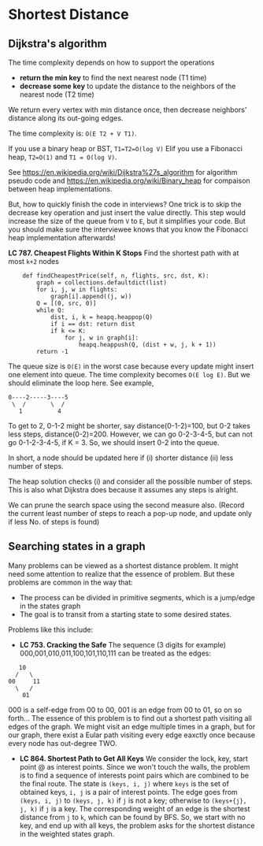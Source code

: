 # Shortest Distance

## Dijkstra's algorithm

The time complexity depends on how to support the operations
* **return the min key** to find the next nearest node (T1 time)
* **decrease some key** to update the distance to the neighbors of the nearest node (T2 time)

We return every vertex with min distance once, then decrease neighbors' distance along its out-going edges.

The time complexity is: `O(E T2 + V T1)`.

If you use a binary heap or BST, `T1=T2=O(log V)`
Elif you use a Fibonacci heap, `T2=O(1)` and `T1 = O(log V)`.


See <https://en.wikipedia.org/wiki/Dijkstra%27s_algorithm> for algorithm pseudo code 
and <https://en.wikipedia.org/wiki/Binary_heap> for compaison between heap implementations.

But, how to quickly finish the code in interviews? One trick is to skip the decrease key operation and just insert the value directly.
This step would increase the size of the queue from `V` to `E`, but it simplifies your code. But you should make sure the interviewee knows that you know the Fibonacci heap implementation afterwards!

**LC 787. Cheapest Flights Within K Stops**  Find the shortest path with at most `k+2` nodes

```
    def findCheapestPrice(self, n, flights, src, dst, K):
        graph = collections.defaultdict(list)
        for i, j, w in flights:
            graph[i].append((j, w))
        Q = [(0, src, 0)]
        while Q:
            dist, i, k = heapq.heappop(Q)
            if i == dst: return dist
            if k <= K:
                for j, w in graph[i]:
                    heapq.heappush(Q, (dist + w, j, k + 1))
        return -1
```

The queue size is `O(E)` in the worst case because every update might insert one element into queue. The time complexity becomes `O(E log E)`. But we should eliminate the loop here. See example,

```
0----2-----3----5
 \  /       \  / 
   1          4
```
To get to 2, 0-1-2 might be shorter, say distance(0-1-2)=100, but 0-2 takes less steps, distance(0-2)=200.
However, we can go 0-2-3-4-5, but can not go 0-1-2-3-4-5, if K = 3. 
So, we should insert 0-2 into the queue.

In short, a node should be updated here if (i) shorter distance (ii) less number of steps.

The heap solution checks (i) and consider all the possible number of steps. This is also what Dijkstra does because it assumes any steps is alright. 

We can prune the search space using the second measure also. (Record the current least number of steps to reach a pop-up node, and update only if less No. of steps is found)

## Searching states in a graph

Many problems can be viewed as a shortest distance problem. It might need some attention to realize that the essence of problem. But these problems are common in the way that:
* The process can be divided in primitive segments, which is a jump/edge in the states graph
* The goal is to transit from a starting state to some desired states.

Problems like this include:

* **LC 753. Cracking the Safe** The sequence (3 digits for example) 000,001,010,011,100,101,110,111
can be treated as the edges:
```
   10
  /   \
00     11
  \   /
    01
```
000 is a self-edge from 00 to 00, 001 is an edge from 00 to 01, so on so forth...
The essence of this problem is to find out a shortest path visiting all edges of the graph. We might visit an edge multiple times in a graph, but for our graph, there exist a Eular path visiting every edge eaxctly once because every node has out-degree TWO.

* **LC 864. Shortest Path to Get All Keys**
We consider the lock, key, start point @ as interest points. Since we won't touch the walls, the problem is to find a sequence of interests point pairs which are combined to be the final route. The state is `(keys, i, j)` where `keys` is the set of obtained keys, `i, j` is a pair of interest points. The edge goes from `(keys, i, j)` to `(keys, j, k)` if `j` is not a key; otherwise to `(keys+{j}, j, k)` if `j` is a key. The corresponding weight of an edge is the shortest distance from `j` to `k`, which can be found by BFS. So, we start with no key, and end up with all keys, the problem asks for the shortest distance in the weighted states graph.





